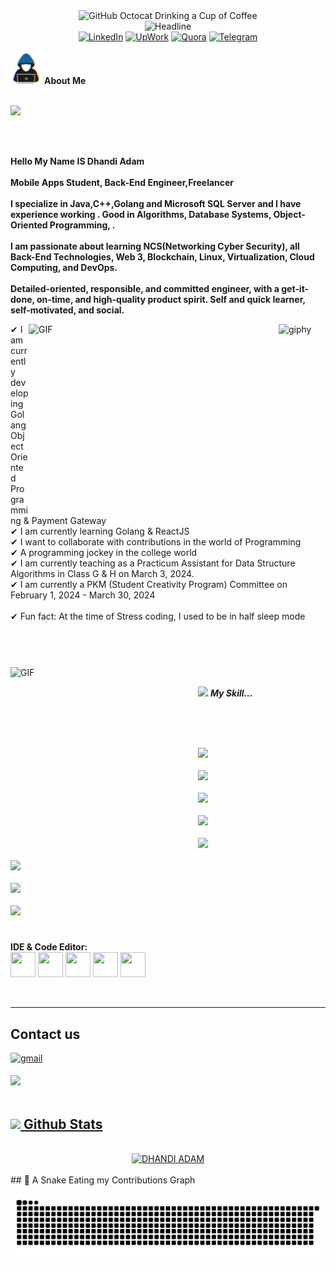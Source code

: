  <div align=center>
        <img src="https://i.pinimg.com/originals/fb/1e/71/fb1e71a9de9a1ad6c9943da775c6884c.jpg" alt="GitHub Octocat Drinking a Cup of Coffee" height="200">
    </div>
    <div align=center>
          <img src="https://readme-typing-svg.herokuapp.com?color=%236FDA44&size=32&center=true&vCenter=true&width=600&height=50&lines=Hi+there+I'm+Dhandi+%F0%9F%91%8B;Mobile+Apps+Student;Back-End+Engineer;jockey-Programming+In-HighSchool;" alt="Headline" />
    </div>
    <div align=center>
        <a href=""><img src="https://img.shields.io/badge/Linkedin-0077b5?style=flat&logo=linkedin" alt="LinkedIn" /></a>
        <a href=""><img src="https://img.shields.io/badge/Upwork-494949?style=flat&logo=upwork" alt="UpWork" /></a>
        <a href="><img src="https://img.shields.io/badge/Stack Overflow-f48024?style=flat&logo=stackoverflow&logoColor=white" alt="Stack Overflow" /></a>
        <a href=""><img src="https://img.shields.io/badge/Quora-B92B27?style=flat&logo=quora" alt="Quora" /></a>
        <a href=""><img src="https://img.shields.io/badge/Telegram-0088cc?style=flat&logo=telegram" alt="Telegram" /></a>
    </div>
    <div align=left>
     <br>
     <picture><img src = "https://github.com/0xAbdulKhalid/0xAbdulKhalid/raw/main/assets/mdImages/about_me.gif" width = 50px></picture> <strong>About Me</strong>
     <br><br>

<img src="https://user-images.githubusercontent.com/73097560/115834477-dbab4500-a447-11eb-908a-139a6edaec5c.gif"><br><br>


</picture>
        <br>
        <p>
            <strong>
		    Hello My Name IS Dhandi Adam
		    <br><br>
                Mobile Apps Student, Back-End Engineer,Freelancer<br><br>
                I specialize in Java,C++,Golang and Microsoft SQL Server and I have experience working . Good in Algorithms, Database Systems, Object-Oriented Programming, .<br><br>
                I am passionate about learning NCS(Networking Cyber Security), all Back-End Technologies, Web 3, Blockchain, Linux, Virtualization, Cloud Computing, and DevOps.<br><br>
                Detailed-oriented, responsible, and committed engineer, with a get-it-done, on-time, and high-quality product spirit. Self and quick learner, self-motivated, and social.
            </strong>
        </p>


<a target="_blank" align="center">[<img align='right' src="https://media.giphy.com/media/M9gbBd9nbDrOTu1Mqx/giphy.gif" width="75" alt="giphy">](https://t.me/voko_aleksey)
  <img align="right" top="500" height="300" width="400" alt="GIF" src="https://media.giphy.com/media/SWoSkN6DxTszqIKEqv/giphy.gif"> 
</a>

✔ I am currently developing Golang Object Oriented Programming & Payment Gateway <br>
✔ I am currently learning Golang & ReactJS <br>
✔ I want to collaborate with contributions in the world of Programming <br>
✔ A programming jockey in the college world <br> 
✔ I am currently teaching as a Practicum Assistant for Data Structure Algorithms in Class G & H on March 3, 2024. <br>
✔ I am currently a PKM (Student Creativity Program) Committee on February 1, 2024 - March 30, 2024 <br>
<br>
✔ Fun fact: At the time of Stress coding, I used to be in half sleep mode <br> <br> <br>


#

<a target="_blank"><img align="left" height="300" width="300" alt="GIF" src="https://github.com/JayantGoel001/JayantGoel001/blob/master/GIF/github.gif"></a>
<br/>


<img src="https://media.giphy.com/media/ObNTw8Uzwy6KQ/giphy.gif" width="30px">&nbsp;***My Skill...***
<p align="left"> 


<br/>
<br/>

  <code> <img height="40" src="https://logos-download.com/wp-content/uploads/2016/10/Java_logo_icon.png"> </code>
  <code> <img height="40" src="https://www.clipartkey.com/mpngs/m/210-2104705_html-logo-png-transparent-background.png"> </code>
  <code> <img height="40" src="https://img.favpng.com/14/24/13/css3-cascading-style-sheets-logo-html-markup-language-png-favpng-Tz7AH52MR4DVA6tRKXjDuWuYs.jpg"> </code>
  <code> <img height="40" src="https://nepcodex.com/wp-content/uploads/2019/07/Golang-700x395.png"> </code>
  <code> <img height="40" src="https://www.freeiconspng.com/uploads/fbdblog-configurar-phpmyadmin-y-habilitar-el-dise-ador--2.png"> </code>
  <code> <img height="40" src="https://pngimg.com/uploads/mysql/mysql_PNG23.png"> </code>
  <code> <img height="40" src="https://pluspng.com/img-png/python-logo-png-open-2000.png"> </code>
  <code> <img height="50" src="https://clipground.com/images/c-logo-1.png"> </code>

#
**IDE & Code Editor:**  
<code><img height="40" width="40" src="https://upload.wikimedia.org/wikipedia/commons/thumb/2/2d/Visual_Studio_Code_1.18_icon.svg/1200px-Visual_Studio_Code_1.18_icon.svg.png"></code>
<code><img height="40" width="40" src="https://www.coriaweb.hosting/wp-content/uploads/2016/06/logo-og.png"></code>
<code><img height="40" width="40" src="https://forum.opennmt.net/uploads/default/original/2X/5/568c419c14aca7a2f68749c9fff9598dd1d7b5e1.png"></code>
<code><img height="40" width="40" src="https://logos-download.com/wp-content/uploads/2019/07/Notepad_Logo.png"></code>
<code><img height="40" width="40" src="https://www.freeiconspng.com/thumbs/c-logo-icon/dev-c--logo-icon-32.png"></code>

<br/>

 


  <hr>
 

## Contact us


<a href="mailto:dandiadam211@gmail.com" target="_blank">
<img src=https://img.shields.io/badge/gmail-%2300acee.svg?color=EA4335&style=for-the-badge&logo=gmail&logoColor=white alt=gmail style="margin-bottom: 5px;" />


  <picture><img src="https://user-images.githubusercontent.com/73097560/115834477-dbab4500-a447-11eb-908a-139a6edaec5c.gif"><br><br></picture>
## <img src="https://media.giphy.com/media/iY8CRBdQXODJSCERIr/giphy.gif" width="35"><b> Github Stats </b>
<br>

<div align="center">

<a href="https://github.com/DhandiAdam">
 
  <img src="https://github-readme-stats.vercel.app/api/top-langs?username=DhandiAdam&show_icons=true&locale=en&layout=compact&line_height=20&title_color=7A7ADB&icon_color=2234AE&text_color=D3D3D3&bg_color=0,000000,130F40" width="375"  alt="DHANDI ADAM"/>

</a>
</div>

<br>
## 🐍 A Snake Eating my Contributions Graph
	
<p align = "center">
	<img src = "https://github.com/7oSkaaa/7oSkaaa/blob/output/github-contribution-grid-snake.svg?" alt = "Snake Game"/>
</p>
